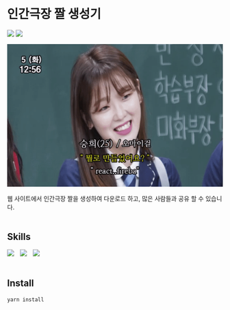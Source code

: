 # 인간극장 짤 생성기

![](https://img.shields.io/github/issues/qhgus0174/SeriousMeme)
![](https://img.shields.io/github/license/qhgus0174/SeriousMeme)

<img src="https://github.com/qhgus0174/SeriousMeme/blob/master/src/assets/image/example.gif" />

웹 사이트에서 인간극장 짤을 생성하여 다운로드 하고, 많은 사람들과 공유 할 수 있습니다.
<br/><br/>

## Skills

<img src="https://img.shields.io/badge/React-61DAFB?style=flat&logo=react&logoColor=black" style="height : auto; margin-right : 10px;">
    <img src="https://img.shields.io/badge/Typescript-3178C6?style=flat&logo=typescript&logoColor=black" style="height : auto;margin-right : 10px;">
    <img src="https://img.shields.io/badge/Firebase-FFCA28?style=flat&logo=firebase&logoColor=black" style="height : auto;margin-right : 10px;">
<br/>
<br/>

## Install

```
yarn install
```
